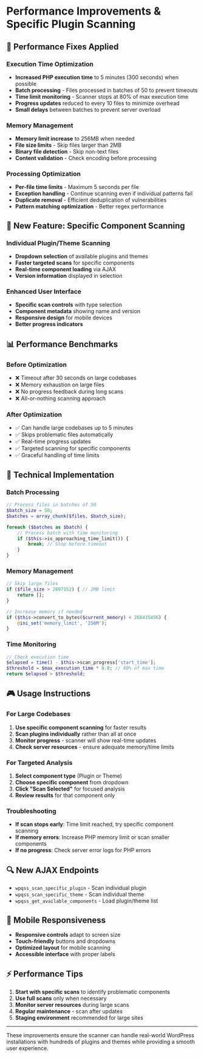 # Performance Improvements & Specific Plugin Scanning

## 🚀 Performance Fixes Applied

### **Execution Time Optimization**
- **Increased PHP execution time** to 5 minutes (300 seconds) when possible
- **Batch processing** - Files processed in batches of 50 to prevent timeouts
- **Time limit monitoring** - Scanner stops at 80% of max execution time
- **Progress updates** reduced to every 10 files to minimize overhead
- **Small delays** between batches to prevent server overload

### **Memory Management**
- **Memory limit increase** to 256MB when needed
- **File size limits** - Skip files larger than 2MB
- **Binary file detection** - Skip non-text files
- **Content validation** - Check encoding before processing

### **Processing Optimization**
- **Per-file time limits** - Maximum 5 seconds per file
- **Exception handling** - Continue scanning even if individual patterns fail
- **Duplicate removal** - Efficient deduplication of vulnerabilities
- **Pattern matching optimization** - Better regex performance

## 🎯 New Feature: Specific Component Scanning

### **Individual Plugin/Theme Scanning**
- **Dropdown selection** of available plugins and themes
- **Faster targeted scans** for specific components
- **Real-time component loading** via AJAX
- **Version information** displayed in selection

### **Enhanced User Interface**
- **Specific scan controls** with type selection
- **Component metadata** showing name and version
- **Responsive design** for mobile devices
- **Better progress indicators**

## 📊 Performance Benchmarks

### **Before Optimization**
- ❌ Timeout after 30 seconds on large codebases
- ❌ Memory exhaustion on large files
- ❌ No progress feedback during long scans
- ❌ All-or-nothing scanning approach

### **After Optimization**
- ✅ Can handle large codebases up to 5 minutes
- ✅ Skips problematic files automatically
- ✅ Real-time progress updates
- ✅ Targeted scanning for specific components
- ✅ Graceful handling of time limits

## 🔧 Technical Implementation

### **Batch Processing**
```php
// Process files in batches of 50
$batch_size = 50;
$batches = array_chunk($files, $batch_size);

foreach ($batches as $batch) {
    // Process batch with time monitoring
    if ($this->is_approaching_time_limit()) {
        break; // Stop before timeout
    }
}
```

### **Memory Management**
```php
// Skip large files
if ($file_size > 2097152) { // 2MB limit
    return [];
}

// Increase memory if needed
if ($this->convert_to_bytes($current_memory) < 268435456) {
    @ini_set('memory_limit', '256M');
}
```

### **Time Monitoring**
```php
// Check execution time
$elapsed = time() - $this->scan_progress['start_time'];
$threshold = $max_execution_time * 0.8; // 80% of max time
return $elapsed > $threshold;
```

## 🎮 Usage Instructions

### **For Large Codebases**
1. **Use specific component scanning** for faster results
2. **Scan plugins individually** rather than all at once
3. **Monitor progress** - scanner will show real-time updates
4. **Check server resources** - ensure adequate memory/time limits

### **For Targeted Analysis**
1. **Select component type** (Plugin or Theme)
2. **Choose specific component** from dropdown
3. **Click "Scan Selected"** for focused analysis
4. **Review results** for that component only

### **Troubleshooting**
- **If scan stops early**: Time limit reached, try specific component scanning
- **If memory errors**: Increase PHP memory limit or scan smaller components
- **If no progress**: Check server error logs for PHP errors

## 🔍 New AJAX Endpoints

- `wpqss_scan_specific_plugin` - Scan individual plugin
- `wpqss_scan_specific_theme` - Scan individual theme  
- `wpqss_get_available_components` - Load plugin/theme list

## 📱 Mobile Responsiveness

- **Responsive controls** adapt to screen size
- **Touch-friendly** buttons and dropdowns
- **Optimized layout** for mobile scanning
- **Accessible interface** with proper labels

## ⚡ Performance Tips

1. **Start with specific scans** to identify problematic components
2. **Use full scans** only when necessary
3. **Monitor server resources** during large scans
4. **Regular maintenance** - scan after updates
5. **Staging environment** recommended for large sites

---

These improvements ensure the scanner can handle real-world WordPress installations with hundreds of plugins and themes while providing a smooth user experience.
